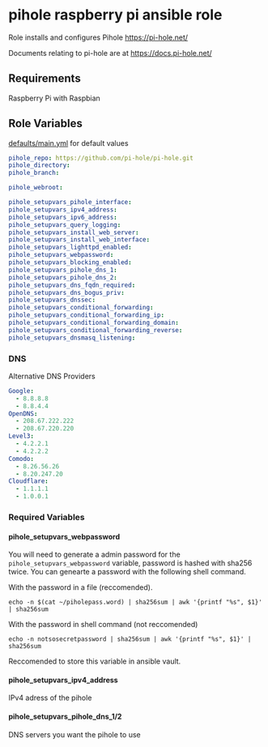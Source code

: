 # pihole raspberry pi ansible role

Role installs and configures Pihole https://pi-hole.net/

Documents relating to pi-hole are at https://docs.pi-hole.net/

## Requirements
Raspberry Pi with Raspbian

## Role Variables
[defaults/main.yml](defaults/main.yml) for default values
```yaml
pihole_repo: https://github.com/pi-hole/pi-hole.git
pihole_directory:
pihole_branch:

pihole_webroot: 

pihole_setupvars_pihole_interface:
pihole_setupvars_ipv4_address:
pihole_setupvars_ipv6_address:
pihole_setupvars_query_logging:
pihole_setupvars_install_web_server:
pihole_setupvars_install_web_interface:
pihole_setupvars_lighttpd_enabled:
pihole_setupvars_webpassword:
pihole_setupvars_blocking_enabled:
pihole_setupvars_pihole_dns_1:
pihole_setupvars_pihole_dns_2:
pihole_setupvars_dns_fqdn_required:
pihole_setupvars_dns_bogus_priv:
pihole_setupvars_dnssec:
pihole_setupvars_conditional_forwarding:
pihole_setupvars_conditional_forwarding_ip:
pihole_setupvars_conditional_forwarding_domain:
pihole_setupvars_conditional_forwarding_reverse:
pihole_setupvars_dnsmasq_listening:
```

### DNS
Alternative DNS Providers
```yaml
Google:
  - 8.8.8.8
  - 8.8.4.4
OpenDNS:
  - 208.67.222.222
  - 208.67.220.220
Level3:
  - 4.2.2.1
  - 4.2.2.2
Comodo:
  - 8.26.56.26
  - 8.20.247.20
Cloudflare:
  - 1.1.1.1
  - 1.0.0.1
```

### Required Variables
#### pihole_setupvars_webpassword
You will need to generate a admin password for the `pihole_setupvars_webpassword` variable, password is hashed with sha256 twice. You can genearte a password with the following shell command.

With the password in a file (reccomended).
```shell
echo -n $(cat ~/piholepass.word) | sha256sum | awk '{printf "%s", $1}' | sha256sum
```

With the password in shell command (not reccomended)
```shell
echo -n notsosecretpassword | sha256sum | awk '{printf "%s", $1}' | sha256sum
```

Reccomended to store this variable in ansible vault.

#### pihole_setupvars_ipv4_address
IPv4 adress of the pihole

#### pihole_setupvars_pihole_dns_1/2
DNS servers you want the pihole to use
